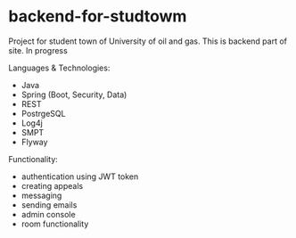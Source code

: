 # backend-for-studtowm

Project for student town of University of oil and gas. This is backend part of site. In progress

Languages & Technologies: 
- Java
- Spring (Boot, Security, Data)
- REST
- PostrgeSQL
- Log4j
- SMPT
- Flyway

Functionality: 
- authentication using JWT token
- creating appeals
- messaging
- sending emails
- admin console
- room functionality
